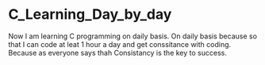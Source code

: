 # C_Learning_Day_by_day
Now I am learning C programming on daily basis.
On daily basis because so that I can code at leat 1 hour a day and get conssitance with coding. Because as everyone says thah Consistancy is the key to success.

